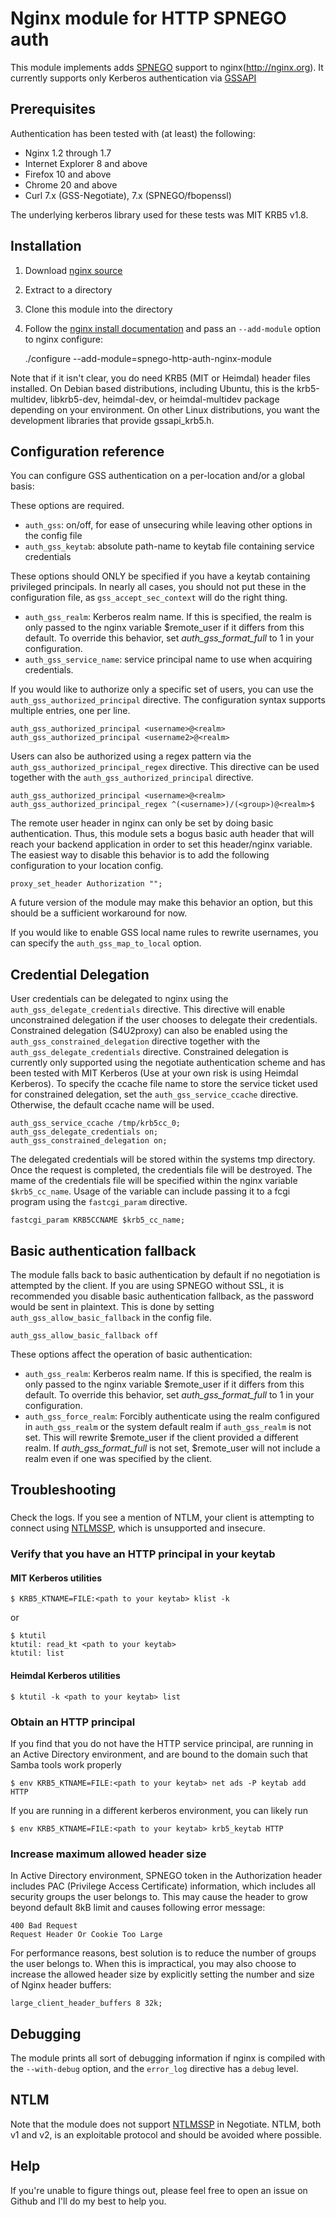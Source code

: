 Nginx module for HTTP SPNEGO auth
=================================

This module implements adds [SPNEGO](http://tools.ietf.org/html/rfc4178)
support to nginx(http://nginx.org).  It currently supports only Kerberos
authentication via [GSSAPI](http://en.wikipedia.org/wiki/GSSAPI)


Prerequisites
-------------

Authentication has been tested with (at least) the following:

* Nginx 1.2 through 1.7
* Internet Explorer 8 and above
* Firefox 10 and above
* Chrome 20 and above
* Curl 7.x (GSS-Negotiate), 7.x (SPNEGO/fbopenssl)

The underlying kerberos library used for these tests was MIT KRB5 v1.8.


Installation
------------

1. Download [nginx source](http://www.nginx.org/en/download.html)
1. Extract to a directory
1. Clone this module into the directory
1. Follow the [nginx install documentation](http://nginx.org/en/docs/install.html)
and pass an `--add-module` option to nginx configure:

    ./configure --add-module=spnego-http-auth-nginx-module

Note that if it isn't clear, you do need KRB5 (MIT or Heimdal) header files installed.  On Debian based distributions, including Ubuntu, this is the krb5-multidev, libkrb5-dev, heimdal-dev, or heimdal-multidev package depending on your environment.  On other Linux distributions, you want the development libraries that provide gssapi_krb5.h.

Configuration reference
-----------------------

You can configure GSS authentication on a per-location and/or a global basis:

These options are required.
* `auth_gss`: on/off, for ease of unsecuring while leaving other options in
  the config file
* `auth_gss_keytab`: absolute path-name to keytab file containing service
  credentials

These options should ONLY be specified if you have a keytab containing
privileged principals.  In nearly all cases, you should not put these
in the configuration file, as `gss_accept_sec_context` will do the right
thing.
* `auth_gss_realm`: Kerberos realm name.  If this is specified, the realm is only passed to the nginx variable $remote_user if it differs from this default.  To override this behavior, set *auth_gss_format_full* to 1 in your configuration.
* `auth_gss_service_name`: service principal name to use when acquiring
  credentials.

If you would like to authorize only a specific set of users, you can use the
`auth_gss_authorized_principal` directive.  The configuration syntax supports
multiple entries, one per line.

    auth_gss_authorized_principal <username>@<realm>
    auth_gss_authorized_principal <username2>@<realm>

Users can also be authorized using a regex pattern via the `auth_gss_authorized_principal_regex`
 directive. This directive can be used together with the `auth_gss_authorized_principal` directive.

    auth_gss_authorized_principal <username>@<realm>
    auth_gss_authorized_principal_regex ^(<username>)/(<group>)@<realm>$

The remote user header in nginx can only be set by doing basic authentication.
Thus, this module sets a bogus basic auth header that will reach your backend
application in order to set this header/nginx variable.  The easiest way to disable
this behavior is to add the following configuration to your location config.

    proxy_set_header Authorization "";
    
A future version of the module may make this behavior an option, but this should
be a sufficient workaround for now.

If you would like to enable GSS local name rules to rewrite usernames, you can
specify the `auth_gss_map_to_local` option.

Credential Delegation
-----------------------------

User credentials can be delegated to nginx using the `auth_gss_delegate_credentials` 
 directive. This directive will enable unconstrained delegation if the user chooses 
 to delegate their credentials. Constrained delegation (S4U2proxy) can also be enabled using the 
 `auth_gss_constrained_delegation` directive together with the `auth_gss_delegate_credentials` 
 directive. Constrained delegation is currently only supported using the negotiate authentication 
 scheme and has been tested with MIT Kerberos (Use at your own risk is using Heimdal Kerberos). 
 To specify the ccache file name to store the service ticket used for constrained delegation, 
 set the `auth_gss_service_ccache` directive. Otherwise, the default ccache name will 
 be used.

    auth_gss_service_ccache /tmp/krb5cc_0;
    auth_gss_delegate_credentials on;
    auth_gss_constrained_delegation on;

The delegated credentials will be stored within the systems tmp directory. Once the
 request is completed, the credentials file will be destroyed. The mame of the credentials 
 file will be specified within the nginx variable `$krb5_cc_name`. Usage of the variable 
 can include passing it to a fcgi program using the `fastcgi_param` directive.

    fastcgi_param KRB5CCNAME $krb5_cc_name;

Basic authentication fallback
-----------------------------

The module falls back to basic authentication by default if no negotiation is
attempted by the client.  If you are using SPNEGO without SSL, it is recommended
you disable basic authentication fallback, as the password would be sent in
plaintext.  This is done by setting `auth_gss_allow_basic_fallback` in the
config file.

    auth_gss_allow_basic_fallback off

These options affect the operation of basic authentication:
* `auth_gss_realm`: Kerberos realm name.  If this is specified, the realm is
  only passed to the nginx variable $remote_user if it differs from this
  default.  To override this behavior, set *auth_gss_format_full* to 1 in your
  configuration.
* `auth_gss_force_realm`: Forcibly authenticate using the realm configured in
  `auth_gss_realm` or the system default realm if `auth_gss_realm` is not set.
  This will rewrite $remote_user if the client provided a different realm.  If
  *auth_gss_format_full* is not set, $remote_user will not include a realm even
  if one was specified by the client.


Troubleshooting
---------------

###
Check the logs.  If you see a mention of NTLM, your client is attempting to
connect using [NTLMSSP](http://en.wikipedia.org/wiki/NTLMSSP), which is
unsupported and insecure.

### Verify that you have an HTTP principal in your keytab ###

#### MIT Kerberos utilities ####

    $ KRB5_KTNAME=FILE:<path to your keytab> klist -k

or

    $ ktutil
    ktutil: read_kt <path to your keytab>
    ktutil: list

#### Heimdal Kerberos utilities ####

    $ ktutil -k <path to your keytab> list

### Obtain an HTTP principal

If you find that you do not have the HTTP service principal,
are running in an Active Directory environment,
and are bound to the domain such that Samba tools work properly

    $ env KRB5_KTNAME=FILE:<path to your keytab> net ads -P keytab add HTTP

If you are running in a different kerberos environment, you can likely run

    $ env KRB5_KTNAME=FILE:<path to your keytab> krb5_keytab HTTP

### Increase maximum allowed header size

In Active Directory environment, SPNEGO token in the Authorization header includes
PAC (Privilege Access Certificate) information, which includes all security groups
the user belongs to. This may cause the header to grow beyond default 8kB limit and
causes following error message:

    400 Bad Request
    Request Header Or Cookie Too Large

For performance reasons, best solution is to reduce the number of groups the user
belongs to. When this is impractical, you may also choose to increase the allowed
header size by explicitly setting the number and size of Nginx header buffers:

    large_client_header_buffers 8 32k;

Debugging
---------

The module prints all sort of debugging information if nginx is compiled with
the `--with-debug` option, and the `error_log` directive has a `debug` level.


NTLM
----

Note that the module does not support [NTLMSSP](http://en.wikipedia.org/wiki/NTLMSSP)
in Negotiate. NTLM, both v1 and v2, is an exploitable protocol and should be avoided
where possible.

Help
----

If you're unable to figure things out, please feel free to open an 
issue on Github and I'll do my best to help you.

